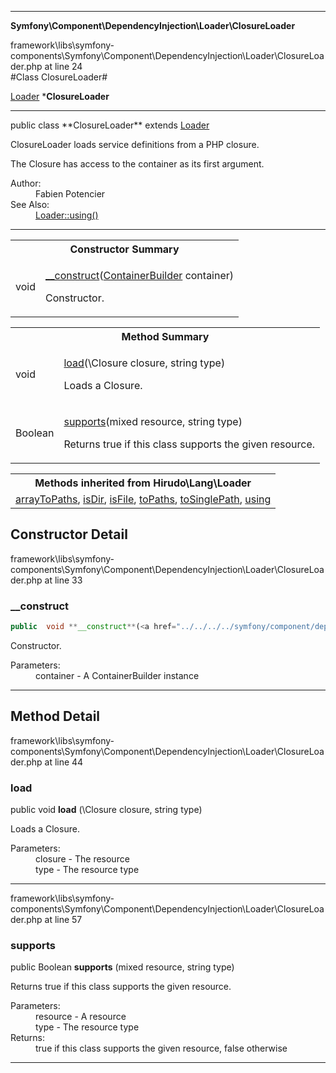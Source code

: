
- - -

**Symfony\Component\DependencyInjection\Loader\ClosureLoader**
<div class="location">framework\libs\symfony-components\Symfony\Component\DependencyInjection\Loader\ClosureLoader.php at line 24</div>
#Class ClosureLoader#

<a href="https://github.com/JeyDotC/Hirudo-docs/blob/master/hirudo/lang/loader.html">Loader</a>
    ***ClosureLoader**


- - -

<p class="signature">public  class **ClosureLoader**
extends <a href="https://github.com/JeyDotC/Hirudo-docs/blob/master/hirudo/lang/loader.html">Loader</a>

</p>

<div class="comment" id="overview_description"><p>ClosureLoader loads service definitions from a PHP closure.</p><p>The Closure has access to the container as its first argument.</p></div>

<dl>
<dt>Author:</dt>
<dd>Fabien Potencier <fabien@symfony.com></dd>
<dt>See Also:</dt>
<dd><a href="../../../../hirudo/lang/loader.html#using()">Loader::using()</a></dd>
</dl>

- - -

<table id="summary_constructor">
<tr><th colspan="2">Constructor Summary</th></tr>
<tr>
<td class="type"> void</td>
<td class="description"><p class="name"><a href="#__construct">__construct</a>(<a href="../../../../symfony/component/dependencyinjection/containerbuilder.html">ContainerBuilder</a> container)</p><p class="description">Constructor.</p></td>
</tr>
</table>

<table id="summary_method">
<tr><th colspan="2">Method Summary</th></tr>
<tr>
<td class="type">  void</td>
<td class="description"><p class="name"><a href="#load">load</a>(\Closure closure, string type)</p><p class="description">Loads a Closure.</p></td>
</tr>
<tr>
<td class="type">  Boolean</td>
<td class="description"><p class="name"><a href="#supports">supports</a>(mixed resource, string type)</p><p class="description">Returns true if this class supports the given resource.</p></td>
</tr>
</table>

<table class="inherit">
<tr><th colspan="2">Methods inherited from Hirudo\Lang\Loader</th></tr>
<tr><td><a href="https://github.com/JeyDotC/Hirudo-docs/blob/master/hirudo/lang/loader.html#arrayToPaths()">arrayToPaths</a>, <a href="https://github.com/JeyDotC/Hirudo-docs/blob/master/hirudo/lang/loader.html#isDir()">isDir</a>, <a href="https://github.com/JeyDotC/Hirudo-docs/blob/master/hirudo/lang/loader.html#isFile()">isFile</a>, <a href="https://github.com/JeyDotC/Hirudo-docs/blob/master/hirudo/lang/loader.html#toPaths()">toPaths</a>, <a href="https://github.com/JeyDotC/Hirudo-docs/blob/master/hirudo/lang/loader.html#toSinglePath()">toSinglePath</a>, <a href="https://github.com/JeyDotC/Hirudo-docs/blob/master/hirudo/lang/loader.html#using()">using</a></td></tr></table>

<h2 id="detail_method">Constructor Detail</h2>
<div class="location">framework\libs\symfony-components\Symfony\Component\DependencyInjection\Loader\ClosureLoader.php at line 33</div>
<h3 id="__construct()">__construct</h3>

```php
public  void **__construct**(<a href="../../../../symfony/component/dependencyinjection/containerbuilder.html">ContainerBuilder</a> container)
```
<div class="details">
<p>Constructor.</p><dl>
<dt>Parameters:</dt>
<dd>container - A ContainerBuilder instance</dd>
</dl>
</div>

- - -

<h2 id="detail_method">Method Detail</h2>
<div class="location">framework\libs\symfony-components\Symfony\Component\DependencyInjection\Loader\ClosureLoader.php at line 44</div>
<h3 id="load()">load</h3>

public  void **load** (\Closure closure, string type)<div class="details">
<p>Loads a Closure.</p><dl>
<dt>Parameters:</dt>
<dd>closure - The resource</dd>
<dd>type - The resource type</dd>
</dl>
</div>

- - -

<div class="location">framework\libs\symfony-components\Symfony\Component\DependencyInjection\Loader\ClosureLoader.php at line 57</div>
<h3 id="supports()">supports</h3>

public  Boolean **supports** (mixed resource, string type)<div class="details">
<p>Returns true if this class supports the given resource.</p><dl>
<dt>Parameters:</dt>
<dd>resource - A resource</dd>
<dd>type - The resource type</dd>
<dt>Returns:</dt>
<dd>true if this class supports the given resource, false otherwise</dd>
</dl>
</div>

- - -

